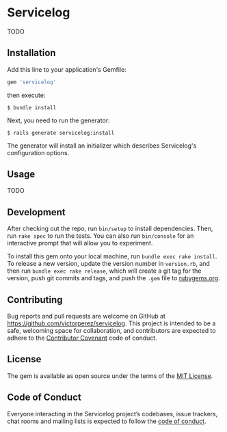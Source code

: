 # Servicelog

TODO

## Installation

Add this line to your application's Gemfile:

```ruby
gem 'servicelog'
```

then execute:

    $ bundle install

Next, you need to run the generator:

    $ rails generate servicelog:install

The generator will install an initializer which describes Servicelog's configuration options.

## Usage

TODO

## Development

After checking out the repo, run `bin/setup` to install dependencies. Then, run `rake spec` to run the tests. You can also run `bin/console` for an interactive prompt that will allow you to experiment.

To install this gem onto your local machine, run `bundle exec rake install`. To release a new version, update the version number in `version.rb`, and then run `bundle exec rake release`, which will create a git tag for the version, push git commits and tags, and push the `.gem` file to [rubygems.org](https://rubygems.org).

## Contributing

Bug reports and pull requests are welcome on GitHub at https://github.com/victorperez/servicelog. This project is intended to be a safe, welcoming space for collaboration, and contributors are expected to adhere to the [Contributor Covenant](http://contributor-covenant.org) code of conduct.

## License

The gem is available as open source under the terms of the [MIT License](https://opensource.org/licenses/MIT).

## Code of Conduct

Everyone interacting in the Servicelog project’s codebases, issue trackers, chat rooms and mailing lists is expected to follow the [code of conduct](https://github.com/victorperez/servicelog/blob/master/CODE_OF_CONDUCT.md).
